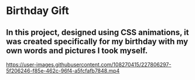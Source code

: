# Birthday Gift

## In this project, designed using CSS animations, it was created specifically for my birthday with my own words and pictures I took myself.

https://user-images.githubusercontent.com/108270415/227806297-5f206246-f85e-462c-96f4-a5fcfafb7848.mp4
